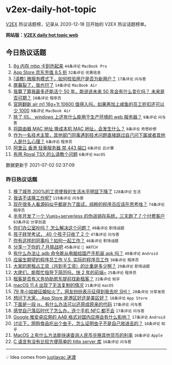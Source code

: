 # v2ex-daily-hot-topic

[V2EX](https://www.v2ex.com/) 热议话题榜，记录从 2020-12-18 日开始的 V2EX 热议话题榜单。

**网站版：[V2EX daily hot topic web](https://boojack.github.io/v2ex-daily-hot-topic-web/)**

## 今日热议话题

<!-- TODAY BEGIN -->

1. [8g 内存 mbp 卡到炸起来](https://www.v2ex.com/t/787036) `44条评论` `MacBook Pro`
1. [App Store 京东充值 8.5 折](https://www.v2ex.com/t/787048) `32条评论` `优惠信息`
1. [[请教] 微服务模式下，如何校验用户是否为新用户？](https://www.v2ex.com/t/787054) `17条评论` `问与答`
1. [屏幕裂了，我也幵了](https://www.v2ex.com/t/787042) `14条评论` `MacBook Air`
1. [我算了算我最多还能活个 50 年，能说说未来 50 年会有什么变化吗？ 未来是否可期？](https://www.v2ex.com/t/787066) `10条评论` `程序员`
1. [官网翻新 air m1 16g+1t 10600 值得入吗，如果再加上咸鱼的员工折扣还可以少 1000](https://www.v2ex.com/t/787051) `9条评论` `MacBook Air`
1. [除了 IIS， windows 上还有什么能用于生产环境的 web 服务器？](https://www.v2ex.com/t/787041) `9条评论` `问与答`
1. [将路由器 MAC 地址 换成本机 MAC 地址，会发生什么？](https://www.v2ex.com/t/787049) `8条评论` `奇思妙想`
1. [作为一名技术主管，其他部门同事遇到技术问题直接跳过自己问下属或者其他人是什么心理？](https://www.v2ex.com/t/787072) `6条评论` `程序员`
1. [阿里云 香港 轻量服务器 禁 443 端口](https://www.v2ex.com/t/787047) `6条评论` `云计算`
1. [有用 Royal TSX 的么请教个问题](https://www.v2ex.com/t/787040) `6条评论` `macOS`

数据更新于 2021-07-02 02:37:09

<!-- TODAY END -->

### 昨日热议话题

<!-- YESTERDAY BEGIN -->

1. [换了城市,200%的工资使我的生活水平明显下降了](https://www.v2ex.com/t/786814) `128条评论` `生活`
1. [我该不该换工作呢?](https://www.v2ex.com/t/786826) `119条评论` `问与答`
1. [现在很多人看源码似乎都是为了面试，纯粹的程序员应该在思考啥？](https://www.v2ex.com/t/786840) `74条评论` `程序员`
1. [半年开发了一个 Vuejs+serverless 的伪进销存系统，三天跑了 7 个付费客户](https://www.v2ex.com/t/786829) `63条评论` `分享创造`
1. [你们办公室吵吗？ 怎么解决这个问题？](https://www.v2ex.com/t/786833) `49条评论` `职场话题`
1. [孩子转学考试， 40 个孩子只收了 2 个](https://www.v2ex.com/t/786845) `47条评论` `问与答`
1. [你有这样的同事吗？如何一起工作？](https://www.v2ex.com/t/786874) `46条评论` `职场话题`
1. [分享一下你的 7 月挑战吧](https://www.v2ex.com/t/786935) `45条评论` ` WATCH`
1. [有什么办法让 adb 命令能从电脑给国产手机装 apk 吗？](https://www.v2ex.com/t/786924) `40条评论` `Android`
1. [应届生期望的程序员工作 V.S. 实际的程序员工作](https://www.v2ex.com/t/786821) `30条评论` `程序员`
1. [大家的房租占工资（月到手工资）的比重是多少啊？](https://www.v2ex.com/t/786998) `29条评论` `职场话题`
1. [大佬们，能帮忙指导下简历吗，快 2 年的前端~](https://www.v2ex.com/t/786938) `25条评论` `程序员`
1. [租客是否有义务协助房东提前找新租客？](https://www.v2ex.com/t/786978) `22条评论` `知乎`
1. [macOS 11.4 出现了无法复制的情况](https://www.v2ex.com/t/786915) `21条评论` `macOS`
1. [79 年小姑娘征婚帖火了，网友纷纷表示征得到我去吃 SHI！](https://www.v2ex.com/t/786863) `20条评论` `分享发现`
1. [想问下大家， App Store 是港区好还是美区好？](https://www.v2ex.com/t/786926) `18条评论` `App Store`
1. [下面是一段 js，有什么办法可以还原成原来的代码](https://www.v2ex.com/t/786953) `17条评论` `问与答`
1. [感觉自己落后时代了怎么办，连个手机 NFC 都不会](https://www.v2ex.com/t/786949) `17条评论` `问与答`
1. [Google 推安卓应用的 AAB 格式对国内应用会有什么影响？](https://www.v2ex.com/t/786839) `17条评论` `Android`
1. [讨论下，网购食品吃出个虫子，怎么证明虫子不是自己放进去的？](https://www.v2ex.com/t/786961) `16条评论` `知乎`
1. [MacOS 上有什么方法能快速查询人民币兑换其他货币的利率](https://www.v2ex.com/t/786950) `16条评论` `Apple`
1. [C 语言有没有比较方便简单的 http server 库](https://www.v2ex.com/t/786894) `16条评论` `问与答`

<!-- YESTERDAY END -->

---

💡 Idea comes from [justjavac 迷渡](https://github.com/justjavac/)
